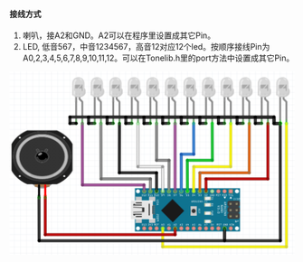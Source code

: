 #### 接线方式
1. 喇叭，接A2和GND。A2可以在程序里设置成其它Pin。
2. LED, 低音567，中音1234567，高音12对应12个led。按顺序接线Pin为 A0,2,3,4,5,6,7,8,9,10,11,12。可以在Tonelib.h里的port方法中设置成其它Pin。

![接线图](wire_connection.png)